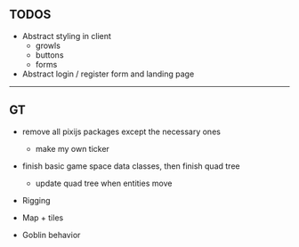 ## TODOS

- Abstract styling in client
  - growls
  - buttons
  - forms
- Abstract login / register form and landing page

---

## GT

- remove all pixijs packages except the necessary ones
  - make my own ticker
- finish basic game space data classes, then finish quad tree

  - update quad tree when entities move

- Rigging
- Map + tiles
- Goblin behavior
